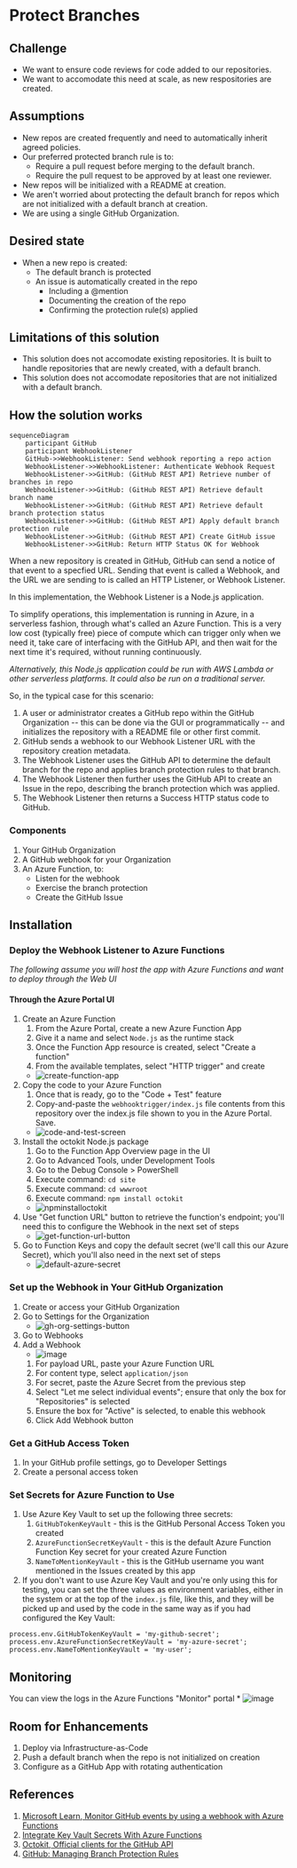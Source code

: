 # Protect Branches

## Challenge

* We want to ensure code reviews for code added to our repositories.
* We want to accomodate this need at scale, as new respositories are created. 

## Assumptions

* New repos are created frequently and need to automatically inherit agreed policies.
* Our preferred protected branch rule is to:
    * Require a pull request before merging to the default branch.
    * Require the pull request to be approved by at least one reviewer.
* New repos will be initialized with a README at creation.
* We aren't worried about protecting the default branch for repos which are not initialized with a default branch at creation.
* We are using a single GitHub Organization.

## Desired state

* When a new repo is created:
  * The default branch is protected
  * An issue is automatically created in the repo
    * Including a @mention
    * Documenting the creation of the repo
    * Confirming the protection rule(s) applied

## Limitations of this solution
* This solution does not accomodate existing repositories. It is built to handle repositories that are newly created, with a default branch.
* This solution does not accomodate repositories that are not initialized with a default branch.

## How the solution works

```mermaid
sequenceDiagram
    participant GitHub
    participant WebhookListener
    GitHub->>WebhookListener: Send webhook reporting a repo action
    WebhookListener->>WebhookListener: Authenticate Webhook Request
    WebhookListener->>GitHub: (GitHub REST API) Retrieve number of branches in repo
    WebhookListener->>GitHub: (GitHub REST API) Retrieve default branch name
    WebhookListener->>GitHub: (GitHub REST API) Retrieve default branch protection status
    WebhookListener->>GitHub: (GitHub REST API) Apply default branch protection rule
    WebhookListener->>GitHub: (GitHub REST API) Create GitHub issue
    WebhookListener->>GitHub: Return HTTP Status OK for Webhook
```

When a new repository is created in GitHub, GitHub can send a notice of that event to a specfied URL. Sending that event is called a Webhook, and the URL we are sending to is called an HTTP Listener, or Webhook Listener.

In this implementation, the Webhook Listener is a Node.js application.

 To simplify operations, this implementation is running in Azure, in a serverless fashion, through what's called an Azure Function. This is a very low cost (typically free) piece of compute which can trigger only when we need it, take care of interfacing with the GitHub API, and then wait for the next time it's required, without running continuously.

 _Alternatively, this Node.js application could be run with AWS Lambda or other serverless platforms. It could also be run on a traditional server._

So, in the typical case for this scenario:
  1. A user or administrator creates a GitHub repo within the GitHub Organization -- this can be done via the GUI or programmatically -- and initializes the repository with a README file or other first commit.
  1. GitHub sends a webhook to our Webhook Listener URL with the repository creation metadata.
  1. The Webhook Listener uses the GitHub API to determine the default branch for the repo and applies branch protection rules to that branch.
  1. The Webhook Listener then further uses the GitHub API to create an Issue in the repo, describing the branch protection which was applied.
  1. The Webhook Listener then returns a Success HTTP status code to GitHub.

### Components

1. Your GitHub Organization
2. A GitHub webhook for your Organization
3. An Azure Function, to:
    * Listen for the webhook
    * Exercise the branch protection
    * Create the GitHub Issue

## Installation

### Deploy the Webhook Listener to Azure Functions

_The following assume you will host the app with Azure Functions and want to deploy through the Web UI_

#### Through the Azure Portal UI

1. Create an Azure Function
    1. From the Azure Portal, create a new Azure Function App
    1. Give it a name and select `Node.js` as the runtime stack
    1. Once the Function App resource is created, select "Create a function"
    1. From the available templates, select "HTTP trigger" and create
    * ![create-function-app](https://user-images.githubusercontent.com/11546190/155858500-7d7f7682-9211-41ec-b052-398aae13d519.png)
1. Copy the code to your Azure Function
    1. Once that is ready, go to the "Code + Test" feature
    1. Copy-and-paste the `webhooktrigger/index.js` file contents from this repository over the index.js file shown to you in the Azure Portal. Save.
    * ![code-and-test-screen](https://user-images.githubusercontent.com/11546190/155858498-a6355f2f-454d-4114-95b4-ea3c1e93d6bc.png)
1. Install the octokit Node.js package 
    1. Go to the Function App Overview page in the UI
    1. Go to Advanced Tools, under Development Tools
    1. Go to the Debug Console > PowerShell
    1. Execute command: `cd site`
    1. Execute command: `cd wwwroot`
    1. Execute command: `npm install octokit`
    * ![npminstalloctokit](https://user-images.githubusercontent.com/11546190/155858530-5e54d4fc-a7cf-4aa4-8df9-1ef94a1d4c71.png)
1. Use "Get function URL" button to retrieve the function's endpoint; you'll need this to configure the Webhook in the next set of steps
    * ![get-function-url-button](https://user-images.githubusercontent.com/11546190/155858549-d7a5f4c7-20cf-48f7-a7dc-ee7e083b4502.png)
1. Go to Function Keys and copy the default secret (we'll call this our Azure Secret), which you'll also need in the next set of steps
    * ![default-azure-secret](https://user-images.githubusercontent.com/11546190/155858559-0b7d8482-7a29-48a2-bc36-421c766f529b.png)

### Set up the Webhook in Your GitHub Organization
1. Create or access your GitHub Organization
1. Go to Settings for the Organization
    * ![gh-org-settings-button](https://user-images.githubusercontent.com/11546190/155858608-d10e137d-9986-4013-99df-a5acb9320f3f.png)
1. Go to Webhooks
3. Add a Webhook
    * ![image](https://user-images.githubusercontent.com/11546190/155858663-e37c7d34-3829-4fa1-ba82-aa0ccc61e807.png)
    1. For payload URL, paste your Azure Function URL
    1. For content type, select `application/json`
    1. For secret, paste the Azure Secret from the previous step
    1. Select "Let me select individual events"; ensure that only the box for "Repositories" is selected
    1. Ensure the box for "Active" is selected, to enable this webhook
    1. Click Add Webhook button 

### Get a GitHub Access Token
1. In your GitHub profile settings, go to Developer Settings
1. Create a personal access token

### Set Secrets for Azure Function to Use
1. Use Azure Key Vault to set up the following three secrets:
    1. `GitHubTokenKeyVault` - this is the GitHub Personal Access Token you created
    1. `AzureFunctionSecretKeyVault` - this is the default Azure Function Function Key secret for your created Azure Function
    1. `NameToMentionKeyVault` - this is the GitHub username you want mentioned in the Issues created by this app
1. If you don't want to use Azure Key Vault and you're only using this for testing, you can set the three values as environment variables, either in the system or at the top of the `index.js` file, like this, and they will be picked up and used by the code in the same way as if you had configured the Key Vault:

```
process.env.GitHubTokenKeyVault = 'my-github-secret';
process.env.AzureFunctionSecretKeyVault = 'my-azure-secret';
process.env.NameToMentionKeyVault = 'my-user';
```

## Monitoring

You can view the logs in the Azure Functions "Monitor" portal
    * ![image](https://user-images.githubusercontent.com/11546190/155858440-68771a70-dc8f-40d3-824f-4b9fa62a0e2c.png)


## Room for Enhancements
1. Deploy via Infrastructure-as-Code
1. Push a default branch when the repo is not initialized on creation
1. Configure as a GitHub App with rotating authentication
    

## References
 
1. [Microsoft Learn, Monitor GitHub events by using a webhook with Azure Functions](https://docs.microsoft.com/en-us/learn/modules/monitor-github-events-with-a-function-triggered-by-a-webhook/)
1. [Integrate Key Vault Secrets With Azure Functions](https://daniel-krzyczkowski.github.io/Integrate-Key-Vault-Secrets-With-Azure-Functions/)
1. [Octokit, Official clients for the GitHub API](https://github.com/octokit)
1. [GitHub: Managing Branch Protection Rules](https://docs.github.com/en/repositories/configuring-branches-and-merges-in-your-repository/defining-the-mergeability-of-pull-requests/managing-a-branch-protection-rule)
